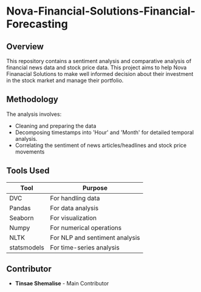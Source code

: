 # Nova-Financial-Solutions-Financial-Forecasting

## Overview

This repository contains a sentiment analysis and comparative analysis of financial news data and stock price data. This project aims to help Nova Finanacial Solutions to make well informed decision about their investment in the stock market and manage their portfolio.

## Methodology

The analysis involves:

- Cleaning and preparing the data
- Decomposing timestamps into 'Hour' and 'Month' for detailed temporal analysis.
- Correlating the sentiment of news articles/headlines and stock price movements

## Tools Used

| Tool        | Purpose                        |
| ----------- | ------------------------------ |
| DVC         | For handling data              |
| Pandas      | For data analysis              |
| Seaborn     | For visualization              |
| Numpy       | For numerical operations       |
| NLTK        | For NLP and sentiment analysis |
| statsmodels | For time-series analysis       |

## Contributor

- **Tinsae Shemalise** - Main Contributor
